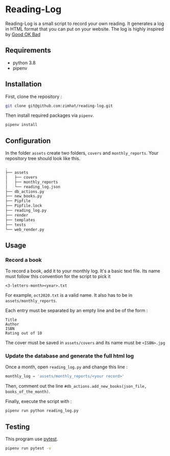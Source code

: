 # Reading-Log

Reading-Log is a small script to record your own reading. It generates a log in HTML format that you can put on your website. The log is highly inspired by [Good OK Bad](http://goodokbad.com/log.html)

## Requirements

* python 3.8
* pipenv

## Installation

First, clone the repository : 

```sh
git clone git@github.com:zimhat/reading-log.git
```

Then install required packages via ``pipenv``.

```sh
pipenv install
```

## Configuration

In the folder ``assets`` create two folders, ``covers`` and ``monthly_reports``. Your repository tree should look like this.

```sh
.
├── assets
│   ├── covers
│   ├── monthly_reports
│   └── reading_log.json
├── db_actions.py
├── new_books.py
├── Pipfile
├── Pipfile.lock
├── reading_log.py
├── render
├── templates
├── tests
└── web_render.py
```

## Usage

### Record a book

To record a book, add it to your monthly log. It's a basic text file. Its name must follow this convention  for the script to pick it 

```
<3-letters-month><year>.txt
```

For example, ``oct2020.txt`` is a valid name. It also has to be in ``assets/monthly_reports``.

Each entry must be separated by an empty line and be of the form :

```
Title
Author
ISBN
Rating out of 10
```

The cover must be saved in ``assets/covers`` and its name must be ``<ISBN>.jpg``

### Update the database and generate the full html log

Once a month, open ``reading_log.py`` and change this line :

```py
monthly_log = 'assets/monthly_reports/<your record>'
```

Then, comment out the line ``#db_actions.add_new_books(json_file, books_of_the_month)``.

Finally, execute the script with :

```sh
pipenv run python reading_log.py
```

## Testing

This program use [pytest](https://docs.pytest.org/en/stable/).

```sh
pipenv run pytest -v
```
